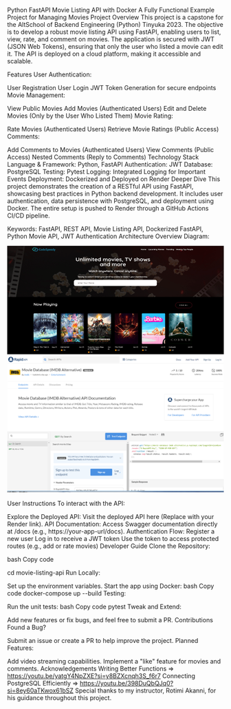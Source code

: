 Python FastAPI Movie Listing API with Docker
A Fully Functional Example Project for Managing Movies
Project Overview
This project is a capstone for the AltSchool of Backend Engineering (Python) Tinyuka 2023. The objective is to develop a robust movie listing API using FastAPI, enabling users to list, view, rate, and comment on movies. The application is secured with JWT (JSON Web Tokens), ensuring that only the user who listed a movie can edit it. The API is deployed on a cloud platform, making it accessible and scalable.

Features
User Authentication:

User Registration
User Login
JWT Token Generation for secure endpoints
Movie Management:

View Public Movies
Add Movies (Authenticated Users)
Edit and Delete Movies (Only by the User Who Listed Them)
Movie Rating:

Rate Movies (Authenticated Users)
Retrieve Movie Ratings (Public Access)
Comments:

Add Comments to Movies (Authenticated Users)
View Comments (Public Access)
Nested Comments (Reply to Comments)
Technology Stack
Language & Framework: Python, FastAPI
Authentication: JWT
Database: PostgreSQL
Testing: Pytest
Logging: Integrated Logging for Important Events
Deployment: Dockerized and Deployed on Render
Deeper Dive
This project demonstrates the creation of a RESTful API using FastAPI, showcasing best practices in Python backend development. It includes user authentication, data persistence with PostgreSQL, and deployment using Docker. The entire setup is pushed to Render through a GitHub Actions CI/CD pipeline.

Keywords: FastAPI, REST API, Movie Listing API, Dockerized FastAPI, Python Movie API, JWT Authentication
Architecture Overview
Diagram:

![Architecture Diagrams](./Assets/image1.png)
![Architecture Diagrams](./Assets/image2.png)


User Instructions
To interact with the API:

Explore the Deployed API:
Visit the deployed API here (Replace with your Render link).
API Documentation:
Access Swagger documentation directly at /docs (e.g., https://your-app-url/docs).
Authentication Flow:
Register a new user
Log in to receive a JWT token
Use the token to access protected routes (e.g., add or rate movies)
Developer Guide
Clone the Repository:

bash
Copy code
<!-- git clone https://github.com/UncBlaq/capstone_movie_listing-API.git -->
cd movie-listing-api
Run Locally:

Set up the environment variables.
Start the app using Docker:
bash
Copy code
docker-compose up --build
Testing:

Run the unit tests:
bash
Copy code
pytest
Tweak and Extend:

Add new features or fix bugs, and feel free to submit a PR.
Contributions
Found a Bug?

Submit an issue or create a PR to help improve the project.
Planned Features:

Add video streaming capabilities.
Implement a "like" feature for movies and comments.
Acknowledgements
Writing Better Functions => https://youtu.be/yatgY4NpZXE?si=y8BZXcnqh3S_f6r7
Connecting PostgreSQL Efficiently => https://youtu.be/398DuQbQJq0?si=8ey60aTKwox61bSZ
Special thanks to my instructor, Rotimi Akanni, for his guidance throughout this project.

